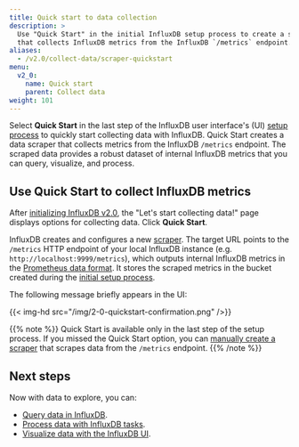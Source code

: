 ```yaml
---
title: Quick start to data collection
description: >
  Use "Quick Start" in the initial InfluxDB setup process to create a scraper
  that collects InfluxDB metrics from the InfluxDB `/metrics` endpoint.
aliases:
  - /v2.0/collect-data/scraper-quickstart
menu:
  v2_0:
    name: Quick start
    parent: Collect data
weight: 101
---
```


Select **Quick Start** in the last step of the InfluxDB user interface's (UI)
[setup process](/v2.0/get-started/#setup-influxdb) to quickly start collecting data with InfluxDB.
Quick Start creates a data scraper that collects metrics from the InfluxDB `/metrics` endpoint.
The scraped data provides a robust dataset of internal InfluxDB metrics that you can query, visualize, and process.

## Use Quick Start to collect InfluxDB metrics
After [initializing InfluxDB v2.0](/v2.0/get-started/#setup-influxdb),
the "Let's start collecting data!" page displays options for collecting data.
Click **Quick Start**.

InfluxDB creates and configures a new [scraper](/v2.0/collect-data/scrape-data/).
The target URL points to the `/metrics` HTTP endpoint of your local InfluxDB instance (e.g. `http://localhost:9999/metrics`),
which outputs internal InfluxDB metrics in the [Prometheus data format](https://prometheus.io/docs/instrumenting/exposition_formats/).
It stores the scraped metrics in the bucket created during the [initial setup process](/v2.0/get-started/#setup-influxdb).

The following message briefly appears in the UI:

{{< img-hd src="/img/2-0-quickstart-confirmation.png" />}}

{{% note %}}
Quick Start is available only in the last step of the setup process.
If you missed the Quick Start option, you can [manually create a scraper](/v2.0/collect-data/scrape-data)
that scrapes data from the `/metrics` endpoint.
{{% /note %}}

## Next steps
Now with data to explore, you can:

- [Query data in InfluxDB](/v2.0/query-data).
- [Process data with InfluxDB tasks](/v2.0/process-data).
- [Visualize data with the InfluxDB UI](/v2.0/visualize-data).
